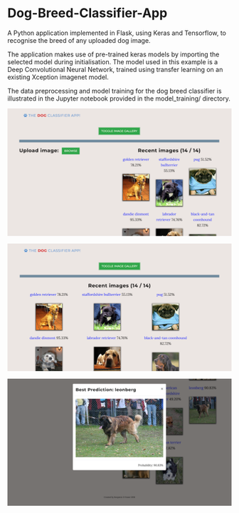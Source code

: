 # Dog-Breed-Classifier-App

A Python application implemented in Flask, using Keras and Tensorflow, to recognise the breed of any uploaded dog image.

The application makes use of pre-trained keras models by importing the selected model during initialisation. The model used in this example is a Deep Convolutional Neural Network, trained using transfer learning on an existing Xception imagenet model.

The data preprocessing and model training for the dog breed classifier is illustrated in the Jupyter notebook provided in the model_training/ directory.

![example image](app_images/image_1.png?raw=True "Basic page layout of the flask app.")

![example image 2](app_images/image_2.png?raw=True "Basic page layout.")

![example image 3](app_images/image_3.png?raw=True "Basic page layout.")